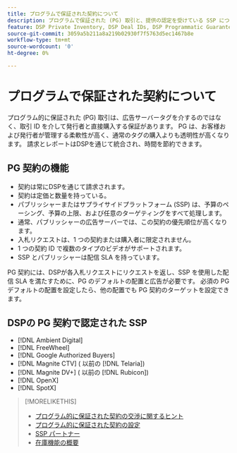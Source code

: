```yaml
---
title: プログラムで保証された契約について
description: プログラムで保証された (PG) 取引と、提供の認定を受けている SSP について説明します。
feature: DSP Private Inventory, DSP Deal IDs, DSP Programmatic Guaranteed Deals
source-git-commit: 3059a5b211a8a219b02930f7f5763d5ec1467b8e
workflow-type: tm+mt
source-wordcount: '0'
ht-degree: 0%

---
```


# プログラムで保証された契約について

プログラム的に保証された (PG) 取引は、広告サーバータグを介するのではなく、取引 ID を介して発行者と直接購入する保証があります。 PG は、お客様および発行者が管理する柔軟性が高く、通常のタグの購入よりも透明性が高くなります。 請求とレポートはDSPを通じて統合され、時間を節約できます。

## PG 契約の機能

* 契約は常にDSPを通じて請求されます。
* 契約は定価と数量を持っている。
* パブリッシャーまたはサプライサイドプラットフォーム (SSP) は、予算のペーシング、予算の上限、および任意のターゲティングをすべて処理します。
* 通常、パブリッシャーの広告サーバーでは、この契約の優先順位が高くなります。
* 入札リクエストは、1 つの契約または購入者に限定されません。
* 1 つの契約 ID で複数のタイプのビデオがサポートされます。
* SSP とパブリッシャーは配信 SLA を持っています。

PG 契約には、DSPが各入札リクエストにリクエストを返し、SSP を使用した配信 SLA を満たすために、PG のデフォルトの配置と広告が必要です。 必須の PG デフォルトの配置を設定したら、他の配置でも PG 契約のターゲットを設定できます。

## DSPの PG 契約で認定された SSP

* [!DNL Ambient Digital]
* [!DNL FreeWheel]
* [!DNL Google Authorized Buyers]
* [!DNL Magnite CTV] ( 以前の [!DNL Telaria])
* [!DNL Magnite DV+] ( 以前の [!DNL Rubicon])
* [!DNL OpenX]
* [!DNL SpotX]

>[!MORELIKETHIS]
>
>* [プログラム的に保証された契約の交渉に関するヒント](/help/dsp/inventory/programmatic-guaranteed-tips.md)
>* [プログラム的に保証された契約の設定](programmatic-guaranteed-set-up.md)
>* [SSP パートナー](ssp-partners.md)
>* [在庫機能の概要](inventory-overview.md)

